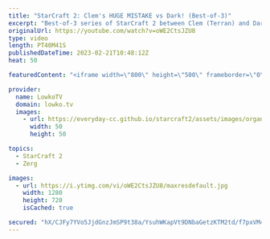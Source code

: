 ```yaml
---
title: "StarCraft 2: Clem's HUGE MISTAKE vs Dark! (Best-of-3)"
excerpt: "Best-of-3 series of StarCraft 2 between Clem (Terran) and Dark (Zerg). Very creative unit compositions and micro challenges are executed by both players. The game is played so fast that Clem ends up making a terrible mistake.  Support my work: https://patreon.com/lowkotv Lowko Merch: https://lowko.shop"
originalUrl: https://youtube.com/watch?v=oWE2CtsJZU8
type: video
length: PT40M41S
publishedDateTime: 2023-02-21T10:48:12Z
heat: 50

featuredContent: "<iframe width=\"800\" height=\"500\" frameborder=\"0\" src=\"https://www.youtube.com/embed/oWE2CtsJZU8\" allow=\"accelerometer; autoplay; encrypted-media; gyroscope; picture-in-picture\" allowfullscreen></iframe>"

provider:
  name: LowkoTV
  domain: lowko.tv
  images:
    - url: https://everyday-cc.github.io/starcraft2/assets/images/organizations/lowko.tv-50x50.jpg
      width: 50
      height: 50

topics:
  - StarCraft 2
  - Zerg

images:
  - url: https://i.ytimg.com/vi/oWE2CtsJZU8/maxresdefault.jpg
    width: 1280
    height: 720
    isCached: true

secured: "hX/CJFy7YVo5JjdGnzJmSP9t38a/YsuhWKapVt9DNbaGetzKTM2td/f7pxVM4CVcu/FB+GMv1LEyIJPO+8Mi7R4zTmiGavJvJPHT1WIh3Lypg9+JI5nylPSXi0RYD2yPS66HxZrGqGv5736GivrgVtMf9MPWhEvCiHjNcNAwegDuxoDkXN8c9rPq+Y2kqoQ3h4IFSx+I0Vu3rNfuOk5a7+YTumC0Io7U4/KQA0P6bg9uCy00VxCXLlHqfSSg4KiGXL6q0BXsERuDor211y3JIi7/4jFxMo2h0by+Sa1P/+EM60khbTYqPCAADriuRzfkWeYjZMJhfTpq1YDApGlb4nEROQYFpcxXat3H0O2P6KBXdRx/oIe/+IJOABq3gGfDia8YrcKK3wiQkX2ZrNVPqV7ehxDVFfXVOZXwoF6MKfE=;/yJKZbEMlXzDzOjl3VQ6Rw=="
---
```



